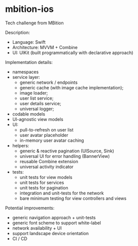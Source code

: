 # mbition-ios

Tech challenge from MBition

Description:
- Language: Swift
- Architecture: MVVM + Combine
- UI: UIKit (built programmatically with declarative approach)

Implementation details:
- namespaces
- service layer:
    - generic network / endpoints
    - generic cache (with image cache implementation);
    - image loader;
    - user list service;
    - user details service;
    - universal logger;
- codable models
- UI-agnostic view models
- UI:
    - pull-to-refresh on user list
    - user avatar placeholder
    - in-memory user avatar caching
- helpers:
    - generic & reactive pagination (UISource, Sink)
    - universal UI for error handling (BannerView)
    - reusable Combine extension
    - universal activity indicator
- tests:
    - unit tests for view models
    - unit tests for services
    - unit tests for pagination
    - integration and unit-tests for the network
    - bare minimum testing for view controllers and views

Potential improvements:
- generic navigation approach + unit-tests
- generic font scheme to support white-label
- network availability + UI
- support landscape device orientation
- CI / CD